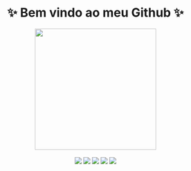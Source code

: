 <h1 align="center">✨ Bem vindo ao meu Github ✨</h1>

<div align="center">
  <a href="https://github.com/DaviBarroso42">
  <img height="280em" src="https://github-readme-stats.vercel.app/api?username=DaviBarroso42&show_icons=true&theme=vue-dark&include_all_commits=true&count_private=true"/>
</div >
  
<div align="center"><br/> 
    <a href="https://www.youtube.com/channel/UCsl60cUtchTvwI1VOny36kg" target="_blank"><img src="https://img.shields.io/badge/YouTube-FF0000?style=for-the-badge&logo=youtube&logoColor=white" target="_blank"></a>
    <a href="https://instagram.com/rafaballerini" target="_blank"><img src="https://img.shields.io/badge/-Instagram-%23E4405F?style=for-the-badge&logo=instagram&logoColor=white" target="_blank"></a>
   <a href="https://discord.gg/wagxzStdcR" target="_blank"><img src="https://img.shields.io/badge/Discord-7289DA?style=for-the-badge&logo=discord&logoColor=white" target="_blank"></a> 
    <a href = "davismbarrso@gmail.com"><img src="https://img.shields.io/badge/-Gmail-%23333?style=for-the-badge&logo=gmail&logoColor=white" target="_blank"></a>
    <a href="https://www.linkedin.com/in/davi-barroso-2b049b236/" target="_blank"><img src="https://img.shields.io/badge/-LinkedIn-%230077B5?style=for-the-badge&logo=linkedin&logoColor=white" target="_blank"></a> 
</div>
